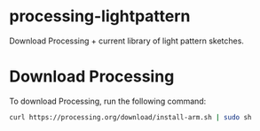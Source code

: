 # processing-lightpattern
Download Processing + current library of light pattern sketches.

# Download Processing
To download Processing, run the following command:
```bash
curl https://processing.org/download/install-arm.sh | sudo sh
```
